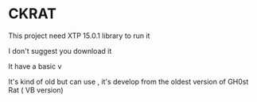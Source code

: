 # CKRAT

This project need XTP 15.0.1 library to run it 

I don't suggest you download it

It have a basic v

It's kind of old but can use , it's develop from the oldest version of GH0st Rat ( VB version)

